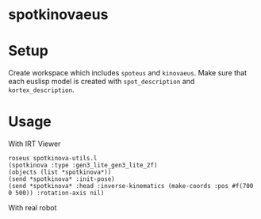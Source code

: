 spotkinovaeus
=============

# Setup
Create workspace which includes `spoteus` and `kinovaeus`.
Make sure that each euslisp model is created with `spot_description` and `kortex_description`.

# Usage
With IRT Viewer
```
roseus spotkinova-utils.l
(spotkinova :type :gen3_lite_gen3_lite_2f)
(objects (list *spotkinova*))
(send *spotkinova* :init-pose)
(send *spotkinova* :head :inverse-kinematics (make-coords :pos #f(700 0 500)) :rotation-axis nil)
```

With real robot
```

```
